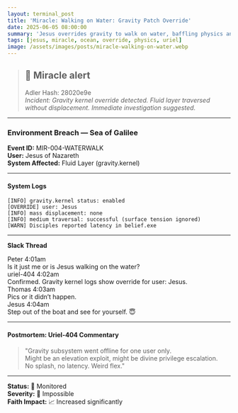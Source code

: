 ```yaml
---
layout: terminal_post
title: 'Miracle: Walking on Water: Gravity Patch Override'
date: 2025-06-05 08:00:00
summary: 'Jesus overrides gravity to walk on water, baffling physics and sysadmins alike in a one-user miracle event.'
tags: [jesus, miracle, ocean, override, physics, uriel]
image: /assets/images/posts/miracle-walking-on-water.webp
---
```


> ## 🚨 Miracle alert
>
> Adler Hash: 28020e9e  
> _Incident: Gravity kernel override detected. Fluid layer traversed without displacement. Immediate investigation suggested._

<hr />

### Environment Breach — Sea of Galilee

**Event ID:** MIR-004-WATERWALK  
**User:** Jesus of Nazareth  
**System Affected:** Fluid Layer (gravity.kernel)

---

#### System Logs

```log
[INFO] gravity.kernel status: enabled
[OVERRIDE] user: Jesus
[INFO] mass displacement: none
[INFO] medium traversal: successful (surface tension ignored)
[WARN] Disciples reported latency in belief.exe
```

---

**Slack Thread**

<div class="slack-log">
  <div class="slack-msg">
    <div class="slack-header">
      <span class="slack-user peter">Peter</span>
      <span class="slack-time">4:01am</span>
    </div>
    <div class="slack-text">Is it just me or is Jesus walking on the water?</div>
  </div>
  <div class="slack-msg">
    <div class="slack-header">
      <span class="slack-user uriel">uriel-404</span>
      <span class="slack-time">4:02am</span>
    </div>
    <div class="slack-text">Confirmed. Gravity kernel logs show override for user: Jesus.</div>
  </div>
  <div class="slack-msg">
    <div class="slack-header">
      <span class="slack-user thomas">Thomas</span>
      <span class="slack-time">4:03am</span>
    </div>
    <div class="slack-text">Pics or it didn’t happen.</div>
  </div>
  <div class="slack-msg">
    <div class="slack-header">
      <span class="slack-user jesus">Jesus</span>
      <span class="slack-time">4:04am</span>
    </div>
    <div class="slack-text">Step out of the boat and see for yourself. 😇</div>
  </div>
</div>

---

#### Postmortem: Uriel-404 Commentary

> "Gravity subsystem went offline for one user only.  
> Might be an elevation exploit, might be divine privilege escalation.  
> No splash, no latency. Weird flex."

---

**Status:** 👀 Monitored  
**Severity:** 🦄 Impossible  
**Faith Impact:** 📈 Increased significantly
